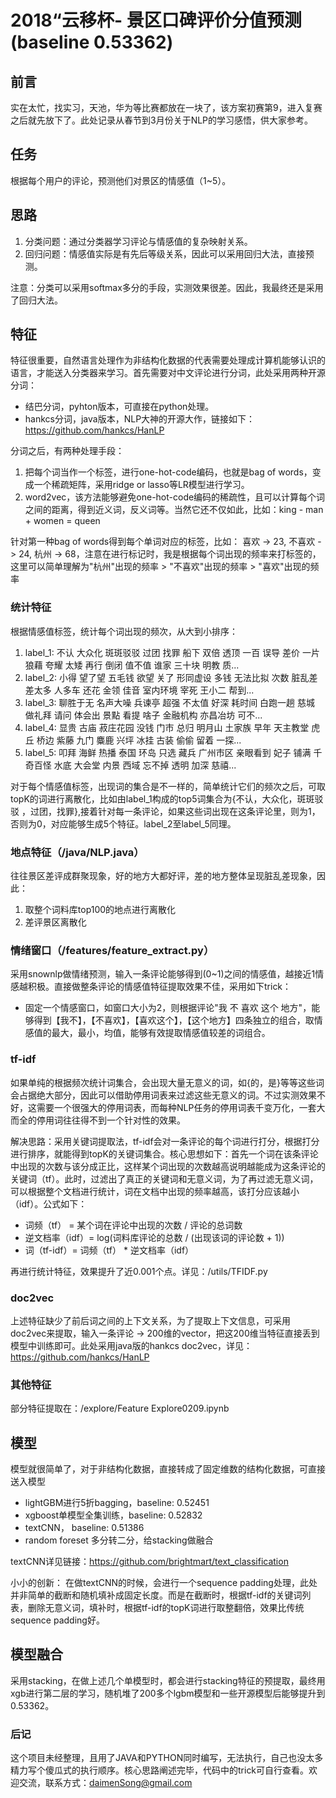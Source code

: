 # 2018“云移杯- 景区口碑评价分值预测 (baseline 0.53362)

## 前言
实在太忙，找实习，天池，华为等比赛都放在一块了，该方案初赛第9，进入复赛之后就先放下了。此处记录从春节到3月份关于NLP的学习感悟，供大家参考。

## 任务
根据每个用户的评论，预测他们对景区的情感值（1~5）。

## 思路
1. 分类问题：通过分类器学习评论与情感值的复杂映射关系。
2. 回归问题：情感值实际是有先后等级关系，因此可以采用回归大法，直接预测。

注意：分类可以采用softmax多分的手段，实测效果很差。因此，我最终还是采用了回归大法。

## 特征
特征很重要，自然语言处理作为非结构化数据的代表需要处理成计算机能够认识的语言，才能送入分类器来学习。首先需要对中文评论进行分词，此处采用两种开源分词：

-  结巴分词，pyhton版本，可直接在python处理。
-  hankcs分词，java版本，NLP大神的开源大作，链接如下：https://github.com/hankcs/HanLP

分词之后，有两种处理手段：

1. 把每个词当作一个标签，进行one-hot-code编码，也就是bag of words，变成一个稀疏矩阵，采用ridge or lasso等LR模型进行学习。
2. word2vec，该方法能够避免one-hot-code编码的稀疏性，且可以计算每个词之间的距离，得到近义词，反义词等。当然它还不仅如此，比如：king - man + women = queen

针对第一种bag of words得到每个单词对应的标签，比如： 喜欢 -> 23, 不喜欢 -> 24, 杭州 -> 68，注意在进行标记时，我是根据每个词出现的频率来打标签的，这里可以简单理解为"杭州"出现的频率 > "不喜欢"出现的频率 > "喜欢"出现的频率

### 统计特征
根据情感值标签，统计每个词出现的频次，从大到小排序：
1. label_1: 不认 大众化 斑斑驳驳 过团 找罪 船下 双倍 透顶 一百 误导 差价 一片狼藉 夸耀 太矮 再行 倒闭 值不值 谁家 三十块 明教 质...
2. label_2: 小得 望了望 五毛钱 欲望 关了 形同虚设 多钱 无法比拟 次数 脏乱差 差太多 人多车 还花 金领 佳音 室内环境 宰死 王小二 帮到...
3. label_3: 聊胜于无 名声大噪 兵谏亭 超强 不太值 好深 耗时间 白跑一趟 慈城 做礼拜 请问 体会出 景點 看提 啥子 金融机构 亦昌冶坊 可不...
4. label_4: 显贵 古庙 菽庄花园 没钱 门市 总归 明月山 土家族 早年 天主教堂 虎丘 桥边 紫藤 九门 麋鹿 兴坪 冰挂 古装 偷偷 留着 一探...
5. label_5: 叩拜 海鲜 热播 泰国 环岛 只选 藏兵 广州市区 亲眼看到 妃子 铺满 千奇百怪 水底 大会堂 内景 西域 忘不掉 透明 加深 慈禧...

对于每个情感值标签，出现词的集合是不一样的，简单统计它们的频次之后，可取topK的词进行离散化，比如由label_1构成的top5词集合为{不认，大众化，斑斑驳驳 ，过团，找罪},接着针对每一条评论，如果这些词出现在这条评论里，则为1，否则为0，对应能够生成5个特征。label_2至label_5同理。

### 地点特征（/java/NLP.java）
往往景区差评成群聚现象，好的地方大都好评，差的地方整体呈现脏乱差现象，因此：
1. 取整个词料库top100的地点进行离散化
2. 差评景区离散化

### 情绪窗口（/features/feature_extract.py）
采用snownlp做情绪预测，输入一条评论能够得到(0~1)之间的情感值，越接近1情感越积极。直接做整条评论的情感值特征提取效果不佳，采用如下trick：

- 固定一个情感窗口，如窗口大小为2，则根据评论"我 不 喜欢 这个 地方"，能够得到【我不】，【不喜欢】，【喜欢这个】，【这个地方】四条独立的组合，取情感值的最大，最小，均值，能够有效提取情感值较差的词组合。


### tf-idf
如果单纯的根据频次统计词集合，会出现大量无意义的词，如{的，是}等等这些词会占据绝大部分，因此可以借助停用词表来过滤这些无意义的词。不过实测效果不好，这需要一个很强大的停用词表，而每种NLP任务的停用词表千变万化，一套大而全的停用词往往得不到一个针对性的效果。

解决思路：采用关键词提取法，tf-idf会对一条评论的每个词进行打分，根据打分进行排序，就能得到topK的关键词集合。核心思想如下：首先一个词在该条评论中出现的次数与该分成正比，这样某个词出现的次数越高说明越能成为这条评论的关键词（tf）。此时，过滤出了真正的关键词和无意义词，为了再过滤无意义词，可以根据整个文档进行统计，词在文档中出现的频率越高，该打分应该越小（idf）。公式如下：

- 词频（tf） = 某个词在评论中出现的次数 / 评论的总词数
- 逆文档率（idf）= log(词料库评论的总数 / (出现该词的评论数 + 1))
- 词（tf-idf）= 词频（tf） * 逆文档率（idf）

再进行统计特征，效果提升了近0.001个点。详见：/utils/TFIDF.py

### doc2vec
上述特征缺少了前后词之间的上下文关系，为了提取上下文信息，可采用doc2vec来提取，输入一条评论 -> 200维的vector，把这200维当特征直接丢到模型中训练即可。此处采用java版的hankcs doc2vec，详见：https://github.com/hankcs/HanLP

### 其他特征
部分特征提取在：/explore/Feature Explore0209.ipynb

## 模型
模型就很简单了，对于非结构化数据，直接转成了固定维数的结构化数据，可直接送入模型

- lightGBM进行5折bagging，baseline: 0.52451
- xgboost单模型全集训练，baseline: 0.52832
- textCNN， baseline: 0.51386
- random foreset 多分转二分，给stacking做融合

textCNN详见链接：https://github.com/brightmart/text_classification

小小的创新：
在做textCNN的时候，会进行一个sequence padding处理，此处并非简单的截断和随机填补成固定长度。而是在截断时，根据tf-idf的关键词列表，删除无意义词，填补时，根据tf-idf的topK词进行取整翻倍，效果比传统sequence padding好。

## 模型融合
采用stacking，在做上述几个单模型时，都会进行stacking特征的预提取，最终用xgb进行第二层的学习，随机堆了200多个lgbm模型和一些开源模型后能够提升到0.53362。

### 后记
这个项目未经整理，且用了JAVA和PYTHON同时编写，无法执行，自己也没太多精力写个傻瓜式的执行顺序。核心思路阐述完毕，代码中的trick可自行查看。欢迎交流，联系方式：daimenSong@gmail.com
